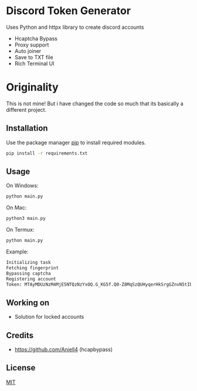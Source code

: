 # Discord Token Generator

Uses Python and httpx library to create discord accounts
- Hcaptcha Bypass
- Proxy support
- Auto joiner
- Save to TXT file
- Rich Terminal UI

# Originality

This is not mine!
But i have changed the code so much that its basically a different project.

## Installation

Use the package manager [pip](https://pip.pypa.io/en/stable/) to install required modules.

```bash
pip install -r requirements.txt
```


## Usage
On Windows:
```bash
python main.py
```
On Mac:
```bash
python3 main.py
```
On Termux:
```bash
python main.py
```

Example:

```bash
Initializing task
Fetching fingerprint
Bypassing captcha
Registering account
Token: MTAyMDUzNzM4MjE5NTQzNzYxOQ.G_KG5f.Q0-Z8MqSzQUHyqerHkSrgGZnvN5tIbYVOOVV_Y

```

## Working on
- Solution for locked accounts

## Credits
- https://github.com/Aniell4 (hcapbypass)

## License
[MIT](https://choosealicense.com/licenses/mit/)
